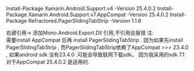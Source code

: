 ﻿Install-Package Xamarin.Android.Support.v4 -Version 25.4.0.2
Install-Package Xamarin.Android.Support.v7.AppCompat -Version 25.4.0.2
Install-Package Refractored.PagerSlidingTabStrip -Version 1.1.6

右键引用-> 添加Mono.Android.Export.Dll 引用,不引用会报错
注:  
需要install AppCompat 后再 install PagerSlidingTabStrip  . 因为如果先install PagerSlidingTabStrip ,
而PagerSlidingTabStrip依赖了AppCompat >>= 23.4.0 , 如果android sdk 没有23.4.0 .可能会导致联网下载sdk。
因为我采用的sdk 7.1 对于AppCompat 25.4.0.2 是适用的.